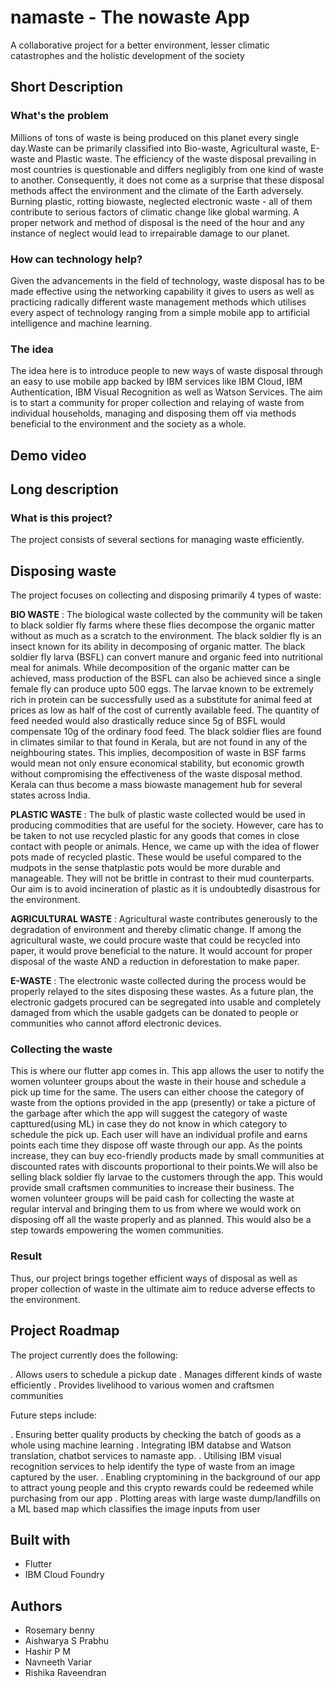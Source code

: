 # namaste - The nowaste App

A collaborative project for a better environment, lesser climatic catastrophes and the holistic development of the society

## Short Description

### What's the problem

Millions of tons of waste is being produced on this planet every single day.Waste can be primarily classified into Bio-waste, Agricultural waste, E-waste and Plastic waste. The efficiency of the waste disposal prevailing in most countries is questionable and differs negligibly from one kind of waste to another. Consequently, it does not come as a surprise that these disposal methods affect the environment and the climate of the Earth adversely. Burning plastic, rotting biowaste, neglected electronic waste - all of them contribute to serious factors of climatic change like global warming. A proper network and method of disposal is the need of the hour and any instance of neglect would lead to irrepairable damage to our planet.

### How can technology help?

Given the advancements in the field of technology, waste disposal has to be made effective using the networking capability it gives to users as well as practicing radically different waste management methods which utilises every aspect of technology ranging from a simple mobile app to artificial intelligence and machine learning.

### The idea

The idea here is to introduce people to new ways of waste disposal through an easy to use mobile app backed by IBM services like IBM Cloud, IBM Authentication, IBM Visual Recognition as well as Watson Services. The aim is to start a community for proper collection and relaying of waste from individual households, managing and disposing them off via methods beneficial to the environment and the society as a whole.

## Demo video

## Long description

### What is this project?

The project consists of several sections for managing waste efficiently.

## **Disposing waste**

The project focuses on collecting and disposing primarily 4 types of waste:

**BIO WASTE** : The biological waste collected by the community will be taken to black soldier fly farms where these flies decompose the organic matter without as much as a scratch to the environment. The black soldier fly is an insect known for its ability in decomposing of organic matter. The black soldier fly larva (BSFL) can convert manure and organic feed into nutritional meal for animals. While decomposition of the organic matter can be achieved, mass production of the BSFL can also be achieved since a single female fly can produce upto 500 eggs. The larvae known to be extremely rich in protein can be successfully used as a substitute for animal feed at prices as low as half of the cost of currently available feed. The quantity of feed needed would also drastically reduce since 5g of BSFL would compensate 10g of the ordinary food feed. The black soldier flies are found in climates similar to that found in Kerala, but are not found in any of the neighbouring states. This implies, decomposition of waste in BSF farms would mean not only ensure economical stability, but economic growth without compromising the effectiveness of the waste disposal method. Kerala can thus become a mass biowaste management hub for several states across India.

**PLASTIC WASTE** : The bulk of plastic waste collected would be used in producing commodities that are useful for the society. However, care has to be taken to not use recycled plastic for any goods that comes in close contact with people or animals. Hence, we came up with the idea of flower pots made of recycled plastic. These would be useful compared to the mudpots in the sense thatplastic pots would be more durable and manageable. They will not be brittle in contrast to their mud counterparts. Our aim is to avoid incineration of plastic as it is undoubtedly disastrous for the environment.

**AGRICULTURAL WASTE** : Agricultural waste contributes generously to the degradation of environment and thereby climatic change. If among the agricultural waste, we could procure waste that could be recycled into paper, it would prove beneficial to the nature. It would account for proper disposal of the waste AND a reduction in deforestation to make paper.

**E-WASTE** : The electronic waste collected during the process would be properly relayed to the sites disposing these wastes. As a future plan, the electronic gadgets procured can be segregated into usable and completely damaged from which the usable gadgets can be donated to people or communities who cannot afford electronic devices.

### Collecting the waste

This is where our flutter app comes in. This app allows the user to notify the women volunteer groups about the waste in their house and schedule a pick up time for the same. The users can either choose the category of waste from the options provided in the app (presently) or take a picture of the garbage after which the app will suggest the category of waste capttured(using ML) in case they do not know in which category to schedule the pick up. Each user will have an individual profile and earns points each time they dispose off waste through our app. As the points increase, they can buy eco-friendly products made by small communities at discounted rates with discounts proportional to their points.We will also be selling black soldier fly larvae to the customers through the app. This would provide small craftsmen communities to increase their business. The women volunteer groups will be paid cash for collecting the waste at regular interval and bringing them to us from where we would work on disposing off all the waste properly and as planned. This would also be a step towards empowering the women communities.

### Result

Thus, our project brings together efficient ways of disposal as well as proper collection of waste in the ultimate aim to reduce adverse effects to the environment.

## Project Roadmap

The project currently does the following:

. Allows users to schedule a pickup date
. Manages different kinds of waste efficiently
. Provides livelihood to various women and craftsmen communities

Future steps include:

. Ensuring better quality products by checking the batch of goods as a whole using machine learning
. Integrating IBM databse and Watson translation, chatbot services to namaste app.
. Utilising IBM visual recognition services to help identify the type of waste from an image captured by the user.
. Enabling cryptomining in the background of our app to attract young people and this crypto rewards could be redeemed while purchasing from our app
. Plotting areas with large waste dump/landfills on a ML based map which classifies the image inputs from user

## Built with

- Flutter
- IBM Cloud Foundry

## Authors

- Rosemary benny
- Aishwarya S Prabhu
- Hashir P M
- Navneeth Variar
- Rishika Raveendran
